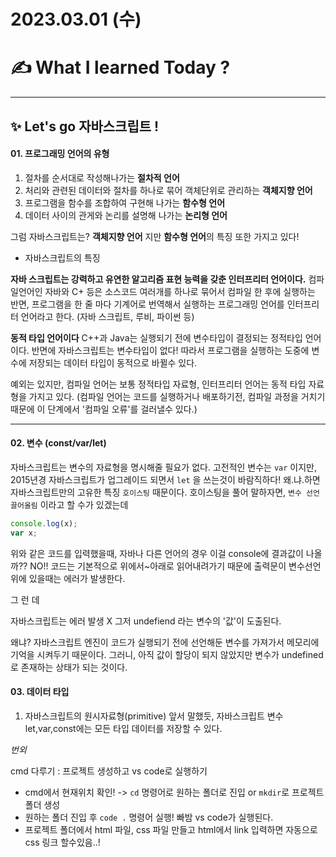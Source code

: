 # 2023.03.01 (수)

# ✍️ What I learned Today ?

---
## ✨ Let's go 자바스크립트 !

#### 01. 프로그래밍 언어의 유형
1. 절차를 순서대로 작성해나가는 **절차적 언어**
2. 처리와 관련된 데이터와 절차를 하나로 묶어 객체단위로 관리하는 **객체지향 언어**
3. 프로그램을 함수를 조합하여 구현해 나가는 **함수형 언어**
4. 데이터 사이의 관게와 논리를 설명해 나가는 **논리형 언어**
 
그럼 자바스크립트는? **객체지향 언어** 지만 **함수형 언어**의 특징 또한 가지고 있다!

- 자바스크립트의 특징 

**자바 스크립트는 강력하고 유연한 알고리즘 표현 능력을 갖춘 인터프리터 언어이다.** 컴파일언어인 자바와 C+ 등은 소스코드 여러개를 하나로 묶어서 컴파일 한 후에 실행하는 반면, 프로그램을 한 줄 마다 기계어로 번역해서 실행하는 프로그래밍 언어를 인터프리터 언어라고 한다. (자바 스크립트, 루비, 파이썬 등) 

**동적 타입 언어이다** C++과 Java는 실행되기 전에 변수타입이 결정되는 정적타입 언어이다. 반면에 자바스크립트는 변수타입이 없다! 따라서 프로그램을 실행하는 도중에 변수에 저장되는 데이터 타입이 동적으로 바뀔수 있다.


예외는 있지만, 컴파일 언어는 보통 정적타입 자료형, 인터프리터 언어는 동적 타입 자료형을 가지고 있다. 
(컴파일 언어는 코드를 실행하거나 배포하기전, 컴파일 과정을 거치기 때문에 이 단계에서 '컴파일 오류'를 걸러낼수 있다.) 

--- 

#### 02. 변수 (const/var/let)
자바스크립트는 변수의 자료형을 명시해줄 필요가 없다. 고전적인 변수는 `var` 이지만, 2015년경 자바스크립트가 업그레이드 되면서
`let` 을 쓰는것이 바람직하다!
왜.냐.하면
자바스크립트만의 고유한 특징 `호이스팅` 때문이다. 호이스팅을 풀어 말하자면, `변수 선언 끌어올림` 이라고 할 수가 있겠는데 
```js
console.log(x);
var x;
```
위와 같은 코드를 입력했을때, 자바나 다른 언어의 경우 이걸 console에 결과값이 나올까?? NO!! 코드는 기본적으로 위에서~아래로 읽어내려가기 때문에 출력문이 변수선언 위에 있을때는 에러가 발생한다.

그 런 데

자바스크립트는 에러 발생 X
그저 undefiend 라는 변수의 '값'이 도출된다.

왜냐? 자바스크립트 엔진이 코드가 실행되기 전에 선언해둔 변수를 가져가서 메모리에 기억을 시켜두기 때문이다. 그러니, 아직 값이 할당이 되지 않았지만 변수가 undefined로 존재하는 상태가 되는 것이다.

#### 03. 데이터 타입

1. 자바스크립트의 원시자료형(primitive)
앞서 말했듯, 자바스크립트 변수 let,var,const에는 모든 타입 데이터를 저장할 수 있다.



*번외*

cmd 다루기 : 프로젝트 생성하고 vs code로 실행하기
- cmd에서 현재위치 확인! -> `cd` 명령어로 원하는 폴더로 진입 or `mkdir`로 프로젝트 폴더 생성
- 원하는 폴더 진입 후 `code .` 명령어 실행! 빠밤  vs code가 실행된다.
- 프로젝트 폴더에서 html 파일, css 파일 만들고 html에서 link 입력하면 자동으로 css 링크 할수있음..!

